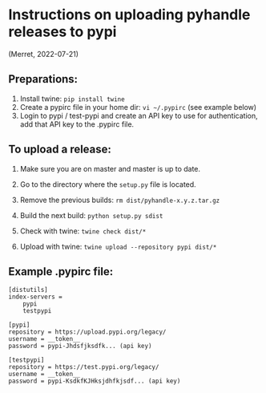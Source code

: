 # Instructions on uploading pyhandle releases to pypi

(Merret, 2022-07-21)

## Preparations:

1. Install twine: `pip install twine`
2. Create a pypirc file in your home dir: `vi ~/.pypirc` (see example below)
3. Login to pypi / test-pypi and create an API key to use for authentication,
  add that API key to the .pypirc file.


## To upload a release:

1. Make sure you are on master and master is up to date.

2. Go to the directory where the `setup.py` file is located.

3. Remove the previous builds: `rm dist/pyhandle-x.y.z.tar.gz`

4. Build the next build: `python setup.py sdist`

5. Check with twine: `twine check dist/*`

6. Upload with twine: `twine upload --repository pypi dist/*`


## Example .pypirc file:

```
[distutils]
index-servers =
    pypi
    testpypi

[pypi]
repository = https://upload.pypi.org/legacy/
username = __token__
password = pypi-Jhdsfjksdfk... (api key)

[testpypi]
repository = https://test.pypi.org/legacy/
username = __token__
password = pypi-KsdkfKJHksjdhfkjsdf... (api key)

```
